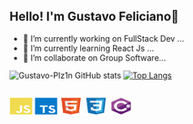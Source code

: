 ## Hello! I'm Gustavo Feliciano👋

- 🔭 I’m currently working on FullStack Dev ...
- 🌱 I’m currently learning React Js ...
- 👯 I’m collaborate on Group Software...



![Gustavo-Plz1n GitHub stats](https://github-readme-stats.vercel.app/api?username=Gustavo-Plz1n&show_icons=true&theme=dark)
[![Top Langs](https://github-readme-stats.vercel.app/api/top-langs/?username=Gustavo-Plz1n&layout=compact&langs_count=16&theme=dark)](https://github.com/Gustavo-Plz1n/github-readme-stats)


<div style="display: inline_block"><br>
  <img align="center" alt="Rafa-Js" height="30" width="40" src="https://raw.githubusercontent.com/devicons/devicon/master/icons/javascript/javascript-plain.svg">
  <img align="center" alt="Rafa-Ts" height="30" width="40" src="https://raw.githubusercontent.com/devicons/devicon/master/icons/typescript/typescript-plain.svg">
  <img align="center" alt="Rafa-HTML" height="30" width="40" src="https://raw.githubusercontent.com/devicons/devicon/master/icons/html5/html5-original.svg">
  <img align="center" alt="Rafa-CSS" height="30" width="40" src="https://raw.githubusercontent.com/devicons/devicon/master/icons/css3/css3-original.svg">
  <img align="center" alt="Rafa-Csharp" height="30" width="40" src="https://raw.githubusercontent.com/devicons/devicon/master/icons/csharp/csharp-original.svg">
</div>


